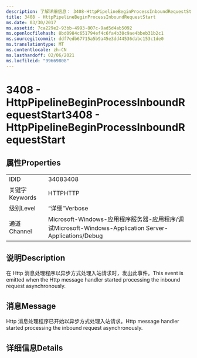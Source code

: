 ```yaml
---
description: 了解详细信息： 3408-HttpPipelineBeginProcessInboundRequestStart
title: 3408 - HttpPipelineBeginProcessInboundRequestStart
ms.date: 03/30/2017
ms.assetid: 7ca229e2-93bb-4993-807c-9ad5d4ab5092
ms.openlocfilehash: 8bd0984c651794ef4c6fa4b30c9ae4bbeb31b2c1
ms.sourcegitcommit: ddf7edb67715a5b9a45e3dd44536dabc153c1de0
ms.translationtype: MT
ms.contentlocale: zh-CN
ms.lasthandoff: 02/06/2021
ms.locfileid: "99669808"
---
```

# <a name="3408---httppipelinebeginprocessinboundrequeststart"></a><span data-ttu-id="e8b45-103">3408 - HttpPipelineBeginProcessInboundRequestStart</span><span class="sxs-lookup"><span data-stu-id="e8b45-103">3408 - HttpPipelineBeginProcessInboundRequestStart</span></span>

## <a name="properties"></a><span data-ttu-id="e8b45-104">属性</span><span class="sxs-lookup"><span data-stu-id="e8b45-104">Properties</span></span>  
  
|||  
|-|-|  
|<span data-ttu-id="e8b45-105">ID</span><span class="sxs-lookup"><span data-stu-id="e8b45-105">ID</span></span>|<span data-ttu-id="e8b45-106">3408</span><span class="sxs-lookup"><span data-stu-id="e8b45-106">3408</span></span>|  
|<span data-ttu-id="e8b45-107">关键字</span><span class="sxs-lookup"><span data-stu-id="e8b45-107">Keywords</span></span>|<span data-ttu-id="e8b45-108">HTTP</span><span class="sxs-lookup"><span data-stu-id="e8b45-108">HTTP</span></span>|  
|<span data-ttu-id="e8b45-109">级别</span><span class="sxs-lookup"><span data-stu-id="e8b45-109">Level</span></span>|<span data-ttu-id="e8b45-110">“详细”</span><span class="sxs-lookup"><span data-stu-id="e8b45-110">Verbose</span></span>|  
|<span data-ttu-id="e8b45-111">通道</span><span class="sxs-lookup"><span data-stu-id="e8b45-111">Channel</span></span>|<span data-ttu-id="e8b45-112">Microsoft-Windows-应用程序服务器-应用程序/调试</span><span class="sxs-lookup"><span data-stu-id="e8b45-112">Microsoft-Windows-Application Server-Applications/Debug</span></span>|  
  
## <a name="description"></a><span data-ttu-id="e8b45-113">说明</span><span class="sxs-lookup"><span data-stu-id="e8b45-113">Description</span></span>  

 <span data-ttu-id="e8b45-114">在 Http 消息处理程序以异步方式处理入站请求时，发出此事件。</span><span class="sxs-lookup"><span data-stu-id="e8b45-114">This event is emitted when the Http message handler started processing the inbound request asynchronously.</span></span>  
  
## <a name="message"></a><span data-ttu-id="e8b45-115">消息</span><span class="sxs-lookup"><span data-stu-id="e8b45-115">Message</span></span>  

 <span data-ttu-id="e8b45-116">Http 消息处理程序已开始以异步方式处理入站请求。</span><span class="sxs-lookup"><span data-stu-id="e8b45-116">Http message handler started processing the inbound request asynchronously.</span></span>  
  
## <a name="details"></a><span data-ttu-id="e8b45-117">详细信息</span><span class="sxs-lookup"><span data-stu-id="e8b45-117">Details</span></span>
